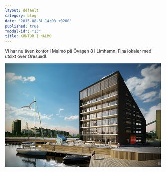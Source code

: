 ```yaml
---
layout: default
category: blog
date: "2015-08-31 14:03 +0200"
published: true
"modal-id": "13"
title: KONTOR I MALMÖ
---
```



Vi har nu även kontor i Malmö på Övägen 8 i Limhamn. Fina lokaler med utsikt över Öresund!.

<img src="media/Cam10_day_2.jpg" alt="office in malmö" class="img-responsive img-centered" />
